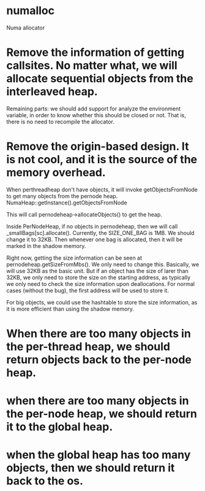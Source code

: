 # numalloc
Numa allocator


# Remove the information of getting callsites. No matter what, we will allocate sequential objects from the interleaved heap. 
Remaining parts: we should add support for analyze the environment variable, in order to know whether this should be closed or not. That is, there is no need to recompile the allocator. 

# Remove the origin-based design. It is not cool, and it is the source of the memory overhead. 
When perthreadheap don't have objects, it will invoke getObjectsFromNode to get many objects from the pernode heap. 
NumaHeap::getInstance().getObjectsFromNode

This will call pernodeheap->allocateObjects() to get the heap. 

Inside PerNodeHeap, if no objects in pernodeheap, then we will call _smallBags[sc].allocate().
Currently, the SIZE_ONE_BAG is 1MB. We should change it to 32KB. Then whenever one bag is allocated, then it will be marked in the shadow memory. 

Right now, getting the size information can be seen at pernodeheap.getSizeFromMbs(). We only need to change this. 
Basically, we will use 32KB as the basic unit. But if an object has the size of larer than 32KB, we only need to store the size on the starting address, as typically we only need to check the size information upon deallocations. For normal cases (without the bug), the first address will be used to store it. 

For big objects, we could use the hashtable to store the size information, as it is more efficient than using the shadow memory. 




# When there are too many objects in the per-thread heap, we should return objects back to the per-node heap. 

# when there are too many objects in the per-node heap, we should return it to the global heap. 

# when the global heap has too many objects, then we should return it back to the os. 

